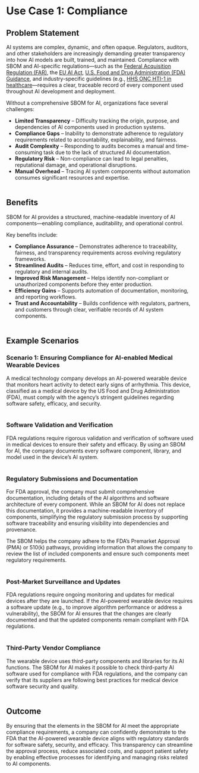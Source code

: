 # Use Case 1: Compliance

## Problem Statement

AI systems are complex, dynamic, and often opaque. Regulators, auditors, and other stakeholders are increasingly demanding greater transparency into how AI models are built, trained, and maintained. Compliance with SBOM and AI-specific regulations—such as the [Federal Acquisition Regulation (FAR)](https://www.federalregister.gov/documents/2023/10/03/2023-21328/federal-acquisition-regulation-cyber-threat-and-incident-reporting-and-information-sharing), the [EU AI Act](https://digital-strategy.ec.europa.eu/en/policies/regulatory-framework-ai), [U.S. Food and Drug Administration (FDA) Guidance](https://www.fda.gov/medical-devices/software-medical-device-samd/transparency-machine-learning-enabled-medical-devices-guiding-principles), and industry-specific guidelines (e.g., [HHS ONC HTI-1 in healthcare](https://www.healthit.gov/topic/laws-regulation-and-policy/health-data-technology-and-interoperability-certification-program)—requires a clear, traceable record of every component used throughout AI development and deployment.

Without a comprehensive SBOM for AI, organizations face several challenges:

- **Limited Transparency** – Difficulty tracking the origin, purpose, and dependencies of AI components used in production systems.
- **Compliance Gaps** – Inability to demonstrate adherence to regulatory requirements related to accountability, explainability, and fairness.
- **Audit Complexity** – Responding to audits becomes a manual and time-consuming task due to the lack of structured AI documentation.
- **Regulatory Risk** – Non-compliance can lead to legal penalties, reputational damage, and operational disruptions.
- **Manual Overhead** – Tracing AI system components without automation consumes significant resources and expertise.
<br><br>

## Benefits

SBOM for AI provides a structured, machine-readable inventory of AI components—enabling compliance, auditability, and operational control.

Key benefits include:

- **Compliance Assurance** – Demonstrates adherence to traceability, fairness, and transparency requirements across evolving regulatory frameworks.
- **Streamlined Audits** – Reduces time, effort, and cost in responding to regulatory and internal audits.
- **Improved Risk Management** – Helps identify non-compliant or unauthorized components before they enter production.
- **Efficiency Gains** – Supports automation of documentation, monitoring, and reporting workflows.
- **Trust and Accountability** – Builds confidence with regulators, partners, and customers through clear, verifiable records of AI system components.
<br><br>

## Example Scenarios

### Scenario 1: Ensuring Compliance for AI-enabled Medical Wearable Devices

A medical technology company develops an AI-powered wearable device that monitors heart activity to detect early signs of arrhythmia. This device, classified as a medical device by the US Food and Drug Administration (FDA), must comply with the agency’s stringent guidelines regarding software safety, efficacy, and security.
<br><br>

### Software Validation and Verification

FDA regulations require rigorous validation and verification of software used in medical devices to ensure their safety and efficacy. By using an SBOM for AI, the company documents every software component, library, and model used in the device’s AI system.
<br><br>

### Regulatory Submissions and Documentation

For FDA approval, the company must submit comprehensive documentation, including details of the AI algorithms and software architecture of every component. While an SBOM for AI does not replace this documentation, it provides a machine-readable inventory of components, simplifying the regulatory submission process by supporting software traceability and ensuring visibility into dependencies and provenance. 

The SBOM helps the company adhere to the FDA’s Premarket Approval (PMA) or 510(k) pathways, providing information that allows the company to review the list of included components and ensure such components meet regulatory requirements.
<br><br>

### Post-Market Surveillance and Updates

FDA regulations require ongoing monitoring and updates for medical devices after they are launched. If the AI-powered wearable device requires a software update (e.g., to improve algorithm performance or address a vulnerability), the SBOM for AI ensures that the changes are clearly documented and that the updated components remain compliant with FDA regulations.
<br><br>

### Third-Party Vendor Compliance

The wearable device uses third-party components and libraries for its AI functions. The SBOM for AI makes it possible to check third-party AI software used for compliance with FDA regulations, and the company can verify that its suppliers are following best practices for medical device software security and quality.
<br><br>

## Outcome

By ensuring that the elements in the SBOM for AI meet the appropriate compliance requirements, a company can confidently demonstrate to the FDA that the AI-powered wearable device aligns with regulatory standards for software safety, security, and efficacy. This transparency can streamline the approval process, reduce associated costs, and support patient safety by enabling effective processes for identifying and managing risks related to AI components.
